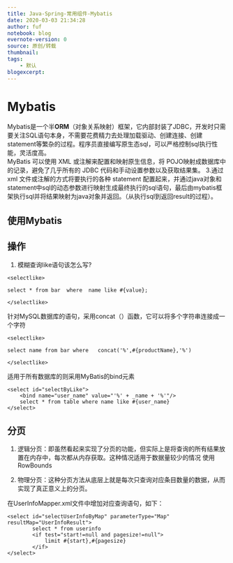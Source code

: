 ```yaml
---
title: Java-Spring-常用组件-Mybatis
date: 2020-03-03 21:34:28
author: fuf
notebook: blog
evernote-version: 0
source: 原创/转载
thumbnail: 
tags:
    - 默认
blogexcerpt:
---
```


<!-- more -->

# Mybatis
Mybatis是一个半**ORM**（对象关系映射）框架，它内部封装了JDBC，开发时只需要关注SQL语句本身，不需要花费精力去处理加载驱动、创建连接、创建statement等繁杂的过程。程序员直接编写原生态sql，可以严格控制sql执行性能，灵活度高。   
MyBatis 可以使用 XML 或注解来配置和映射原生信息，将 POJO映射成数据库中的记录，避免了几乎所有的 JDBC 代码和手动设置参数以及获取结果集。
3.通过xml 文件或注解的方式将要执行的各种 statement 配置起来，并通过java对象和 statement中sql的动态参数进行映射生成最终执行的sql语句，最后由mybatis框架执行sql并将结果映射为java对象并返回。（从执行sql到返回result的过程）。
<!-- more -->

## 使用Mybatis





## 操作
1. 模糊查询like语句该怎么写?

```
<selectlike>

select * from bar  where  name like #{value};

</selectlike>
```

针对MySQL数据库的语句，采用concat（）函数，它可以将多个字符串连接成一个字符
```
<selectlike>

select name from bar where   concat('%',#{productName},'%')

</selectlike>
```

适用于所有数据库的则采用MyBatis的bind元素
```
<select id="selectByLike">
    <bind name="user_name" value="'%' + _name + '%'"/>
    select * from table where name like #{user_name}
</select>
```

## 分页
1. 逻辑分页：即虽然看起来实现了分页的功能，但实际上是将查询的所有结果放置在内存中，每次都从内存获取。这种情况适用于数据量较少的情况
使用RowBounds

2. 物理分页：这种分页方法从底层上就是每次只查询对应条目数量的数据，从而实现了真正意义上的分页。

在UserInfoMapper.xml文件中增加对应查询语句，如下：
```
<select id="selectUserInfoByMap" parameterType="Map" resultMap="UserInfoResult">
		select * from userinfo
		<if test="start!=null and pagesize!=null">
			limit #{start},#{pagesize}
		</if>
</select>

```